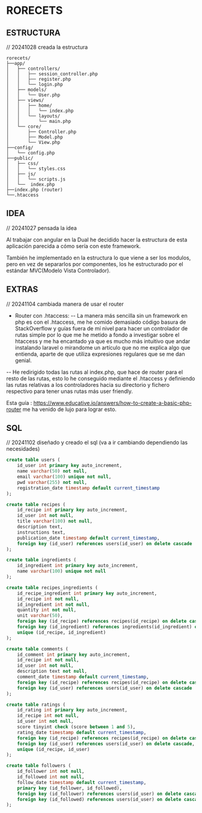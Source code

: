 # RORECETS

## ESTRUCTURA

// 20241028 creada la estructura

``` shell
rorecets/
├──app/
│   ├── controllers/
│   │   ├── session_controller.php
│   │   ├── register.php
│   │   └── login.php
│   ├── models/
│   │   └── User.php
│   ├── views/
│   │   ├── home/
│   │   │   └── index.php
│   │   └── layouts/
│   │       └── main.php
│   └── core/
│       ├── Controller.php
│       ├── Model.php
│       └── View.php
├──config/
│   └── config.php
├──public/
│   ├── css/
│   │   └── styles.css
│   ├── js/
│   │   └── scripts.js
│   └──  index.php
├──index.php (router)
└──.htaccess

```

## IDEA

// 20241027 pensada la idea

Al trabajar con angular en la Dual he decidido hacer la estructura de esta aplicación parecida a cómo sería con este framework.

También he implementado en la estructura lo que viene a ser los modulos, pero en vez de separarlos por componentes, los he estructurado por el estándar MVC(Modelo Vista Controlador).

## EXTRAS

// 20241104 cambiada manera de usar el router

- Router con .htaccess:
-- La manera más sencilla sin un framework en php es con el .htaccess, me he comido demasiado código basura de StackOverflow y guías fuera de mí nivel para hacer un controlador de rutas simple por lo que me he metido a fondo a investigar sobre el htaccess y me ha encantado ya que es mucho más intuitivo que andar instalando laravel o mirandome un artículo que no me explica algo que entienda, aparte de que utiliza expresiones regulares que se me dan genial.

-- He redirigido todas las rutas al index.php, que hace de router para el resto de las rutas, esto lo he conseguido mediante el .htaccess y definiendo las rutas relativas a los controladores hacia su directorio y fichero respectivo para tener unas rutas más user friendly.

Esta guía : <https://www.educative.io/answers/how-to-create-a-basic-php-router> me ha venido de lujo para lograr esto.

## SQL

// 20241102 diseñado y creado el sql (va a ir cambiando dependiendo las necesidades)

```sql
create table users (
    id_user int primary key auto_increment,
    name varchar(50) not null,
    email varchar(100) unique not null,
    pwd varchar(255) not null,
    registration_date timestamp default current_timestamp
);

create table recipes (
    id_recipe int primary key auto_increment,
    id_user int not null,
    title varchar(100) not null,
    description text,
    instructions text,
    publication_date timestamp default current_timestamp,
    foreign key (id_user) references users(id_user) on delete cascade
);

create table ingredients (
    id_ingredient int primary key auto_increment,
    name varchar(100) unique not null
);

create table recipes_ingredients (
    id_recipe_ingredient int primary key auto_increment,
    id_recipe int not null,
    id_ingredient int not null,
    quantity int not null,
    unit varchar(50),
    foreign key (id_recipe) references recipes(id_recipe) on delete cascade,
    foreign key (id_ingredient) references ingredients(id_ingredient) on delete cascade,
    unique (id_recipe, id_ingredient)
);

create table comments (
    id_comment int primary key auto_increment,
    id_recipe int not null,
    id_user int not null,
    description text not null,
    comment_date timestamp default current_timestamp,
    foreign key (id_recipe) references recipes(id_recipe) on delete cascade,
    foreign key (id_user) references users(id_user) on delete cascade
);

create table ratings (
    id_rating int primary key auto_increment,
    id_recipe int not null,
    id_user int not null,
    score tinyint check (score between 1 and 5),
    rating_date timestamp default current_timestamp,
    foreign key (id_recipe) references recipes(id_recipe) on delete cascade,
    foreign key (id_user) references users(id_user) on delete cascade,
    unique (id_recipe, id_user)
);

create table followers (
    id_follower int not null,
    id_followed int not null,
    follow_date timestamp default current_timestamp,
    primary key (id_follower, id_followed),
    foreign key (id_follower) references users(id_user) on delete cascade,
    foreign key (id_followed) references users(id_user) on delete cascade
);
